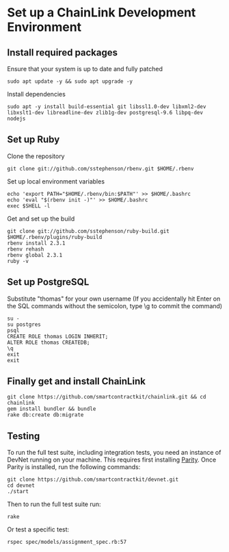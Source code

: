 # Set up a ChainLink Development Environment

## Install required packages

Ensure that your system is up to date and fully patched

```script
sudo apt update -y && sudo apt upgrade -y
```
Install dependencies

```script
sudo apt -y install build-essential git libssl1.0-dev libxml2-dev libxslt1-dev libreadline-dev zlib1g-dev postgresql-9.6 libpq-dev nodejs
```

## Set up Ruby

Clone the repository

```script
git clone git://github.com/sstephenson/rbenv.git $HOME/.rbenv
```

Set up local environment variables

```script
echo 'export PATH="$HOME/.rbenv/bin:$PATH"' >> $HOME/.bashrc
echo 'eval "$(rbenv init -)"' >> $HOME/.bashrc
exec $SHELL -l
```

Get and set up the build

```script
git clone git://github.com/sstephenson/ruby-build.git $HOME/.rbenv/plugins/ruby-build
rbenv install 2.3.1
rbenv rehash
rbenv global 2.3.1
ruby -v
```

## Set up PostgreSQL

Substitute "thomas" for your own username
(If you accidentally hit Enter on the SQL commands without the semicolon, type \g to commit the command)

```script
su -
su postgres
psql
CREATE ROLE thomas LOGIN INHERIT;
ALTER ROLE thomas CREATEDB;
\q
exit
exit
```

## Finally get and install ChainLink

```script
git clone https://github.com/smartcontractkit/chainlink.git && cd chainlink
gem install bundler && bundle
rake db:create db:migrate
```

## Testing
 
To run the full test suite, including integration tests, you need an instance of DevNet running on your machine. This requires first installing [Parity](https://github.com/paritytech/parity). Once Parity is installed, run the following commands:

```script
git clone https://github.com/smartcontractkit/devnet.git
cd devnet
./start
```

Then to run the full test suite run:

 ```script
 rake
 ```

Or test a specific test:

```script
rspec spec/models/assignment_spec.rb:57
```
